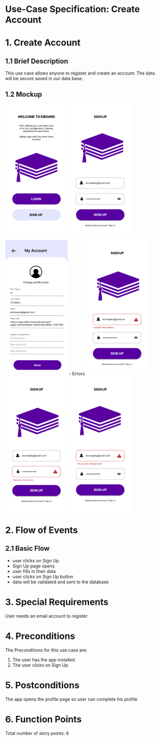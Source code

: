 # Use-Case Specification: Create Account

# 1. Create Account

## 1.1 Brief Description
This use case allows anyone to register and create an account. The data will be secure saved in our data base.

## 1.2 Mockup
<img src="eiBoard-01.png" alt="Open page" style="width:200px;"/>
<img src="eiBoard-03.png" alt="Sign Up Page" style="width:200px;"/>
<img src="eiBoard-18.png" alt="completing profile" style="width:200px;"/>
- Errors
<img src="eiBoard-20.png" alt="Registration Fail 1" style="width:200px;"/>
<img src="eiBoard-21.png" alt="Registration Fail 2" style="width:200px;"/>
<img src="eiBoard-26.png" alt="Registration Fail 3" style="width:200px;"/>

# 2. Flow of Events

## 2.1 Basic Flow
- user clicks on Sign Up
- Sign Up page opens
- user fills in their data
- user clicks on Sign Up button
- data will be validated and sent to the database

# 3. Special Requirements
User needs an email account to register

# 4. Preconditions
The Preconditions for this use case are:
1. The user has the app installed
2. The user clicks on Sign Up

# 5. Postconditions
The app opens the profile page so user can complete his profile

# 6. Function Points
Total number of story points: 8
